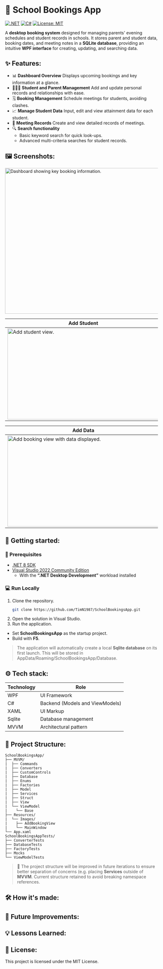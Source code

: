 # 🏫 School Bookings App

[![.NET](https://img.shields.io/badge/.NET-8.0-blue?logo=dotnet)](https://dotnet.microsoft.com/)
[![C#](https://img.shields.io/badge/C%23-WPF-purple?logo=csharp)](https://learn.microsoft.com/dotnet/csharp/)
[![License: MIT](https://img.shields.io/badge/License-MIT-green.svg)](LICENSE)

A **desktop booking system** designed for managing parents' evening schedules and student records in schools. It stores parent and student data, booking dates, and meeting notes in a **SQLite database**, providing an intuitive **WPF interface** for creating, updating, and searching data.

## ✨ Features:

- 📊 **Dashboard Overview**
  Displays upcoming bookings and key information at a glance.
- 🧑‍🤝‍🧑 **Student and Parent Management**
  Add and update personal records and relationships with ease.
- 🗓️ **Booking Management**
  Schedule meetings for students, avoiding clashes.
- 📈 **Manage Student Data**
  Input, edit and view attainment data for each student.
- 📝 **Meeting Records**
  Create and view detailed records of meetings.
- 🔍 **Search functionality**
  - Basic keyword search for quick look-ups.
  - Advanced multi-criteria searches for student records.

## 🖼️ Screenshots:

<img width="950" height="480" alt="Dashboard showing key booking information." src="https://github.com/user-attachments/assets/9a5bc76c-9c07-493f-9fbc-157631e7c48d" />

| Add Student | Add Parent |
|-------------|------------|
| <img width="500" height="300" alt="Add student view." src="https://github.com/user-attachments/assets/fd6d182f-47e9-49f2-86ec-ed0ae297aec9" /> | <img width="400" height="300" alt="Add parent view." src="https://github.com/user-attachments/assets/ff6a0e67-e0fd-4fa8-b50e-ee67e1e1bb7d" /> |

| Add Data | Student Search |
|----------|----------------|
| <img width="500" height="300" alt="Add booking view with data displayed." src="https://github.com/user-attachments/assets/233bcb05-b908-4226-919f-6db8463480f2" /> | <img width="400" height="300" alt="Student search view." src="https://github.com/user-attachments/assets/9e7e125f-2f49-432d-bec6-60a8711d35e5" /> |

## 🚀 Getting started:

### 📃 Prerequisites
- [.NET 8 SDK](https://dotnet.microsoft.com/en-us/download)
- [Visual Studio 2022 Community Edition](https://visualstudio.microsoft.com/vs/community/)
  - With the **“.NET Desktop Development”** workload installed

### 💻 Run Locally

1. Clone the repository.
   ```bash
   git clone https://github.com/TimN1987/SchoolBookingsApp.git
   ```
2. Open the solution in Visual Studio.
3. Run the application.
  - Set **SchoolBookingsApp** as the startup project.
  - Build with **F5**.

> The application will automatically create a local **Sqlite database** on its first launch. This will be stored in AppData/Roaming/SchoolBookingsApp/Database.

## ⚙️ Tech stack:

| Technology | Role |
|------------|------|
| WPF | UI Framework |
| C# | Backend (Models and ViewModels) |
| XAML | UI Markup |
| Sqlite | Database management |
| MVVM | Architectural pattern |

## 📂 Project Structure:

```
SchoolBookingsApp/
├── MVVM/
|  ├── Commands
|  ├── Converters
|  ├── CustomControls
|  ├── Database
|  ├── Enums
|  ├── Factories
|  ├── Model
|  ├── Services
|  ├── Struct
|  ├── View
|  └── ViewModel
|    └── Base
├── Resources/
|  └── Images/
|    ├── AddBookingView
|    └── MainWindow
└── App.xaml
SchoolBookingsAppTests/
├── ConverterTests
├── DatabaseTests
├── FactoryTests
├── Mocks
└── ViewModelTests
```

>🔧 The project structure will be improved in future iterations to ensure better separation of concerns (e.g. placing **Services** outside of **MVVM**. Current structure retained to avoid breaking namespace references.

## 🛠️ How it's made:

## 🔨 Future Improvements:

## 💡 Lessons Learned:

## 📜 License:

This project is licensed under the MIT License.
